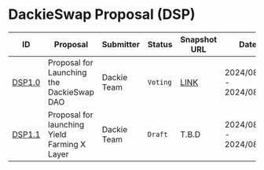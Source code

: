# DackieSwap Proposal (DSP)

| ID                      | Proposal                                     | Submitter   | Status   | Snapshot URL                                                                                                          | Date                    |
|-------------------------|----------------------------------------------|-------------|----------|-----------------------------------------------------------------------------------------------------------------------|-------------------------|   
| [DSP1.0](DSP/DSP1.0.md) | Proposal for Launching the DackieSwap DAO    | Dackie Team | `Voting` | [LINK](https://snapshot.org/#/dackie.eth/proposal/0xfa7b44470c0032ab84af6e1fab5b11b7c2a229ba1bf80d4d5f693c9b9998a64d) | 2024/08/04 - 2024/08/07 |            
| [DSP1.1](DSP/DSP1.1.md) | Proposal for launching Yield Farming X Layer | Dackie Team | `Draft`  | T.B.D                                                                                                                 | 2024/08/07 - 2024/08/09 |
